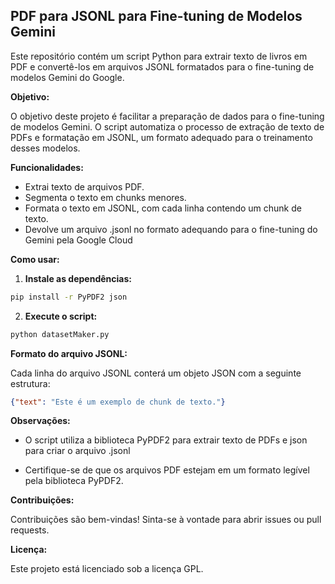 ## PDF para JSONL para Fine-tuning de Modelos Gemini

Este repositório contém um script Python para extrair texto de livros em PDF e convertê-los em arquivos JSONL formatados para o fine-tuning de modelos Gemini do Google.

**Objetivo:**

O objetivo deste projeto é facilitar a preparação de dados para o fine-tuning de modelos Gemini. O script automatiza o processo de extração de texto de PDFs e formatação em JSONL, um formato adequado para o treinamento desses modelos.

**Funcionalidades:**

* Extrai texto de arquivos PDF.
* Segmenta o texto em chunks menores.
* Formata o texto em JSONL, com cada linha contendo um chunk de texto.
* Devolve um arquivo .jsonl no formato adequando para o fine-tuning do Gemini pela Google Cloud

**Como usar:**

1. **Instale as dependências:**

```bash
pip install -r PyPDF2 json
```

2. **Execute o script:**

```bash
python datasetMaker.py
```

<!-- **Exemplo de uso:**

```bash
python pdf_to_jsonl.py --input_dir ./pdfs --output_dir ./jsonl --chunk_size 500
```

**Parâmetros:**

* `--input_dir`: Caminho para o diretório contendo os arquivos PDF.
* `--output_dir`: Caminho para o diretório onde os arquivos JSONL serão salvos.
* `--chunk_size`: Tamanho dos chunks de texto (em número de palavras). -->

**Formato do arquivo JSONL:**

Cada linha do arquivo JSONL conterá um objeto JSON com a seguinte estrutura:

```json
{"text": "Este é um exemplo de chunk de texto."}
```

**Observações:**

* O script utiliza a biblioteca PyPDF2 para extrair texto de PDFs e json para criar o arquivo .jsonl
<!-- * O tamanho dos chunks de texto pode ser ajustado de acordo com a necessidade. -->
* Certifique-se de que os arquivos PDF estejam em um formato legível pela biblioteca PyPDF2.

**Contribuições:**

Contribuições são bem-vindas! Sinta-se à vontade para abrir issues ou pull requests.

**Licença:**

Este projeto está licenciado sob a licença GPL.
